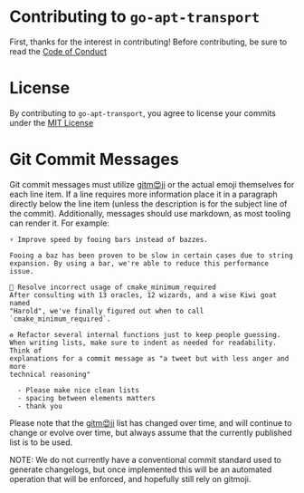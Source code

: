 # Contributing to `go-apt-transport`

First, thanks for the interest in contributing! Before contributing, be sure to
read the [Code of Conduct](CODE_OF_CONDUCT.md)

# License

By contributing to `go-apt-transport`, you agree to license your commits under
the [MIT License](LICENSE.md)

# Git Commit Messages

Git commit messages must utilize [gitm😍ji](https://gitmoji.dev) or the actual
emoji themselves for each line item. If a line requires more information place
it in a paragraph directly below the line item (unless the description is for
the subject line of the commit). Additionally, messages should use markdown, as
most tooling can render it. For example:

```gitcommit
⚡ Improve speed by fooing bars instead of bazzes.

Fooing a baz has been proven to be slow in certain cases due to string
expansion. By using a bar, we're able to reduce this performance issue.

🐛 Resolve incorrect usage of cmake_minimum_required
After consulting with 13 oracles, 12 wizards, and a wise Kiwi goat named
"Harold", we've finally figured out when to call `cmake_minimum_required`.

♻ Refactor several internal functions just to keep people guessing.
When writing lists, make sure to indent as needed for readability. Think of
explanations for a commit message as "a tweet but with less anger and more
technical reasoning"

  - Please make nice clean lists
  - spacing between elements matters
  - thank you

```

Please note that the [gitm😍ji](https://gitmoji.dev) list has changed over
time, and will continue to change or evolve over time, but always assume that
the currently published list is to be used.

NOTE: We do not currently have a conventional commit standard used to generate
changelogs, but once implemented this will be an automated operation that will
be enforced, and hopefully still rely on gitmoji.
